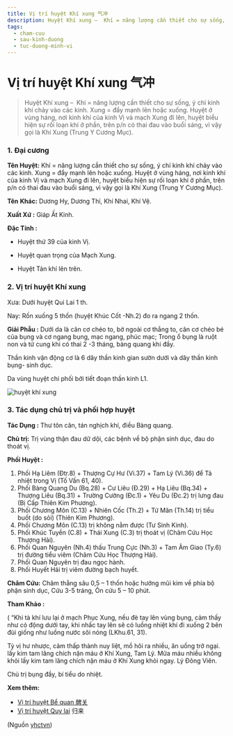 ```yaml
---
title: Vị trí huyệt Khí xung 气冲
description: Huyệt Khí xung –  Khí = năng lượng cần thiết cho sự sống, ý chỉ kinh khí chảy vào các kinh. Xung = đẩy mạnh lên hoặc xuống. Huyệt ở vùng háng, nơi kinh khí của kinh Vị và mạch Xung đi lên, huyệt biểu hiện sự rối loạn khí ở phần, trên p/n có thai đau vào buổi sáng, vì vậy gọi là Khí Xung (Trung Y Cương Mục).
tags:
  - cham-cuu
  - sau-kinh-duong
  - tuc-duong-minh-vi
---
```


# Vị trí huyệt Khí xung 气冲 

> Huyệt Khí xung –  Khí = năng lượng cần thiết cho sự sống, ý chỉ kinh khí chảy vào các kinh. Xung = đẩy mạnh lên hoặc xuống. Huyệt ở vùng háng, nơi kinh khí của kinh Vị và mạch Xung đi lên, huyệt biểu hiện sự rối loạn khí ở phần, trên p/n có thai đau vào buổi sáng, vì vậy gọi là Khí Xung (Trung Y Cương Mục).

### **1. Đại cương**

**Tên Huyệt:** Khí = năng lượng cần thiết cho sự sống, ý chỉ kinh khí chảy vào các kinh. Xung = đẩy mạnh lên hoặc xuống. Huyệt ở vùng háng, nơi kinh khí của kinh Vị và mạch Xung đi lên, huyệt biểu hiện sự rối loạn khí ở phần, trên p/n có thai đau vào buổi sáng, vì vậy gọi là Khí Xung (Trung Y Cương Mục).

**Tên** **Khác:** Dương Hy, Dương Thỉ, Khí Nhai, Khí Vệ.

**Xuất Xứ :** Giáp Ất Kinh.

**Đặc Tính :**

+ Huyệt thứ 39 của kinh Vị.

+ Huyệt quan trọng của Mạch Xung.

+ Huyệt Tản khí lên trên.

### **2. Vị trí huyệt Khí xung**

Xưa: Dưới huyệt Qui Lai 1 th.

Nay: Rốn xuống 5 thốn (huyệt Khúc Cốt -Nh.2) đo ra ngang 2 thốn.

**Giải Phẫu :** Dưới da là cân cơ chéo to, bờ ngoài cơ thẳng to, cân cơ chéo bé của bụng và cơ ngang bụng, mạc ngang, phúc mạc; Trong ổ bụng là ruột non và tử cung khi có thai 2 -3 tháng, bàng quang khi đầy.

Thần kinh vận động cơ là 6 dây thần kinh gian sườn dưới và dây thần kinh bụng- sinh dục.

Da vùng huyệt chi phối bởi tiết đoạn thần kinh L1.

![huyệt khí xung](/imgs/yhctvn/huyet-khi-xung-300x169.jpg)

### **3. Tác dụng chủ trị và phối hợp huyệt**

**Tác Dụng :** Thư tôn cân, tán nghịch khí, điều Bàng quang.

**Chủ trị:** Trị vùng thận đau dữ dội, các bệnh về bộ phận sinh dục, đau do thoát vị.

**Phối Huyệt :**

1. Phối Hạ Liêm (Đtr.8) + Thượng Cự Hư (Vi.37) + Tam Lý (Vi.36) để Tả nhiệt trong Vị (Tố Vấn 61, 40).
2. Phối Bàng Quang Du (Bq.28) + Cư Liêu (Đ.29) + Hạ Liêu (Bq.34) + Thượng Liêu (Bq.31) + Trường Cường (Đc.1) + Yêu Du (Đc.2) trị lưng đau (Bị Cấp Thiên Kim Phương).
3. Phối Chương Môn (C.13) + Nhiên Cốc (Th.2) + Tứ Mãn (Th.14) trị tiểu buốt (do sỏi) (Thiên Kim Phương).
4. Phối Chương Môn (C.13) trị không nằm được (Tư Sinh Kinh).
5. Phối Khúc Tuyền (C.8) + Thái Xung (C.3) trị thoát vị (Châm Cứu Học Thượng Hải).
6. Phối Quan Nguyên (Nh.4) thấu Trung Cực (Nh.3) + Tam Âm Giao (Ty.6) trị đường tiểu viêm (Châm Cứu Học Thượng Hải).
7. Phối Quan Nguyên trị đau ngọc hành.
8. Phối Huyết Hải trị viêm đường bạch huyết.

**Châm Cứu:** Châm thẳng sâu 0,5 – 1 thốn hoặc hướng mũi kim về phía bộ phận sinh dục, Cứu 3-5 tráng, Ôn cứu 5 – 10 phút.

**Tham Khảo :**

( “Khi tà khí lưu lại ở mạch Phục Xung, nếu đè tay lên vùng bụng, cảm thấy như có động dưới tay, khi nhấc tay lên sẽ có luồng nhiệt khí đi xuống 2 bên đùi giống như luồng nước sôi nóng (LKhu.61, 31).

Tỳ vị hư nhược, cảm thấp thành nuy liệt, mồ hôi ra nhiều, ăn uống trở ngại. lấy kim tam lăng chích nặn máu ở Khí Xung, Tam Lý. Mửa máu nhiều không khỏi lấy kim tam lăng chích nặn máu ở Khí Xung khỏi ngay. Lý Đông Viên.

Chủ trị bụng đầy, bí tiểu do nhiệt.

**Xem thêm:**

* [Vị trí huyệt Bể quan 髀关](/yhctvn/vi-tri-huyet-be-quan-%e9%ab%80%e5%85%b3/)
* [Vị trí huyệt Quy lai](/yhctvn/vi-tri-huyet-quy-lai/) 归来

(Nguồn <a href="https://yhctvn.com/vi-tri-huyet-khi-xung/" target="_blank">yhctvn</a>)
